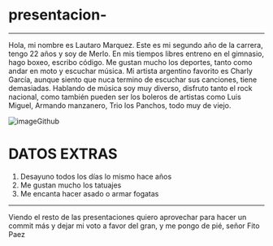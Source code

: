# presentacion-

***

Hola, mi nombre es Lautaro Marquez. Este es mi segundo año de la carrera, tengo 22 años y soy de Merlo. En mis tiempos libres entreno en el gimnasio, hago boxeo, escribo código. Me gustan mucho los deportes, tanto como andar en moto y escuchar música. Mi artista argentino favorito es Charly García, aunque siento que nuca termino de escuchar sus canciones, tiene demasiadas. Hablando de música soy muy diverso, disfruto tanto el rock nacional, como también pueden ser los boleros de artistas como Luis Miguel, Armando manzanero, Trio los Panchos, todo muy de viejo. 

![imageGithub](https://github.com/pdepjuevesTT/2024-presentacion-LautaroDevcpp/assets/149957240/f3a96698-e168-4217-951e-d459fde8aec2)

DATOS EXTRAS
===
1. Desayuno todos los días lo mismo hace años
2. Me gustan mucho los tatuajes
3. Me encanta hacer asado o armar fogatas

***

Viendo el resto de las presentaciones quiero aprovechar para hacer un commit más y dejar mi voto a favor del gran, y me pongo de pié, señor Fito Paez
